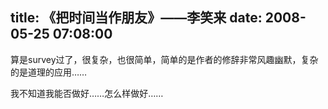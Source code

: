 title: 《把时间当作朋友》――李笑来
date: 2008-05-25 07:08:00
---

算是survey过了，很复杂，也很简单，简单的是作者的修辞非常风趣幽默，复杂的是道理的应用&hellip;&hellip;
 
我不知道我能否做好&hellip;&hellip;怎么样做好&hellip;&hellip;

